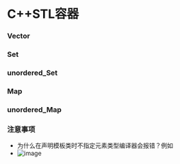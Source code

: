 
# C++STL容器

### Vector

### Set

### unordered_Set

### Map

### unordered_Map


### 注意事项

- 为什么在声明模板类时不指定元素类型编译器会报错？例如
- ![image](https://github.com/user-attachments/assets/e57c4384-6b97-4a7b-952b-03e501cdad70)
